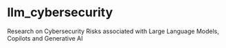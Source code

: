 # llm_cybersecurity
Research on Cybersecurity Risks associated with Large Language Models, Copilots and Generative AI
